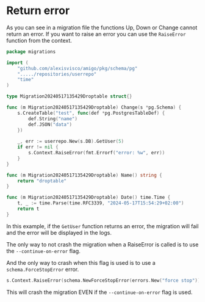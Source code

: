 # Return error

As you can see in a migration file the functions Up, Down or Change cannot return an error. 
If you want to raise an error you can use the `RaiseError` function from the context.

```go
package migrations

import (
	"github.com/alexisvisco/amigo/pkg/schema/pg"
	"...../repositories/userrepo"
	"time"
)

type Migration20240517135429Droptable struct{}

func (m Migration20240517135429Droptable) Change(s *pg.Schema) {
    s.CreateTable("test", func(def *pg.PostgresTableDef) {
        def.String("name")
        def.JSON("data")
    })
	
    _, err := userrepo.New(s.DB).GetUser(5)
    if err != nil {
		s.Context.RaiseError(fmt.Errorf("error: %w", err))
    }
}

func (m Migration20240517135429Droptable) Name() string {
	return "droptable"
}

func (m Migration20240517135429Droptable) Date() time.Time {
	t, _ := time.Parse(time.RFC3339, "2024-05-17T15:54:29+02:00")
	return t
}

```

In this example, if the `GetUser` function returns an error, the migration will fail and the error will be displayed in the logs.


The only way to not crash the migration when a RaiseError is called is to use the `--continue-on-error` flag.

And the only way to crash when this flag is used is to use a `schema.ForceStopError` error.

```go
s.Context.RaiseError(schema.NewForceStopError(errors.New("force stop")))
```

This will crash the migration EVEN if the `--continue-on-error` flag is used.

